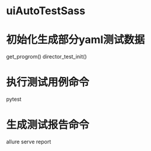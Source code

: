 # uiAutoTestSass

# 初始化生成部分yaml测试数据
get_progrom()
  director_test_init()
# 执行测试用例命令
pytest
# 生成测试报告命令
allure serve report

